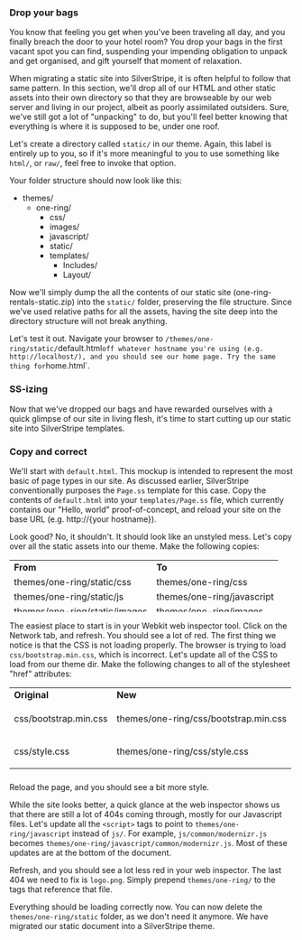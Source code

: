 ### Drop your bags

You know that feeling you get when you've been traveling all day, and you finally breach the door to your hotel room? You drop your bags in the first vacant spot you can find, suspending your impending obligation to unpack and get organised, and gift yourself that moment of relaxation.

When migrating a static site into SilverStripe, it is often helpful to follow that same pattern. In this section, we'll drop all of our HTML and other static assets into their own directory so that they are browseable by our web server and living in our project, albeit as poorly assimilated outsiders. Sure, we've still got a lot of "unpacking" to do, but you'll feel better knowing that everything is where it is supposed to be, under one roof.

Let's create a directory called `static/` in our theme. Again, this label is entirely up to you, so if it's more meaningful to you to use something like `html/`, or `raw/`, feel free to invoke that option.

Your folder structure should now look like this:

*   themes/
    *   one-ring/
        *   css/
        *   images/
        *   javascript/
        *   static/
        *   templates/
            *   Includes/
            *   Layout/

Now we'll simply dump the all the contents of our static site (one-ring-rentals-static.zip) into the `static/` folder, preserving the file structure. Since we've used relative paths for all the assets, having the site deep into the directory structure will not break anything.

Let's test it out. Navigate your browser to `/themes/one-ring/static/`default.html` off whatever hostname you're using (e.g. http://localhost/), and you should see our home page. Try the same thing for `home.html`.

### SS-izing

Now that we've dropped our bags and have rewarded ourselves with a quick glimpse of our site in living flesh, it's time to start cutting up our static site into SilverStripe templates.

### Copy and correct

We'll start with `default.html`. This mockup is intended to represent the most basic of page types in our site. As discussed earlier, SilverStripe conventionally purposes the `Page.ss` template for this case. Copy the contents of `default.html` into your `templates/Page.ss` file, which currently contains our "Hello, world" proof-of-concept, and reload your site on the base URL (e.g. http://{your hostname}).

Look good? No, it shouldn't. It should look like an unstyled mess. Let's copy over all the static assets into our theme. Make the following copies:

<table style="width: 624px; height: 92px;">

<tbody>

<tr>

<td><strong>From</strong></td>

<td><strong>To</strong></td>

</tr>

<tr>

<td>themes/one-ring/static/css</td>

<td>themes/one-ring/css</td>

</tr>

<tr>

<td>themes/one-ring/static/js</td>

<td>themes/one-ring/javascript</td>

</tr>

<tr>

<td>themes/one-ring/static/images</td>

<td>themes/one-ring/images</td>

</tr>

<tr>

<td>themes/one-ring/static/fonts</td>

<td>themes/one-ring/fonts</td>

</tr>

</tbody>

</table>

The easiest place to start is in your Webkit web inspector tool. Click on the Network tab, and refresh. You should see a lot of red. The first thing we notice is that the CSS is not loading properly. The browser is trying to load `css/bootstrap.min.css`, which is incorrect. Let's update all of the CSS to load from our theme dir. Make the following changes to all of the stylesheet "href" attributes:

<table style="width: 630px; height: 152px;">

<tbody>

<tr>

<td><strong>Original</strong></td>

<td><strong>New</strong></td>

</tr>

<tr>

<td>

css/bootstrap.min.css

</td>

<td>

themes/one-ring/css/bootstrap.min.css

</td>

</tr>

<tr>

<td>

css/style.css

</td>

<td>

themes/one-ring/css/style.css

</td>

</tr>

</tbody>

</table>

Reload the page, and you should see a bit more style.

While the site looks better, a quick glance at the web inspector shows us that there are still a lot of 404s coming through, mostly for our Javascript files. Let's update all the `<script>` tags to point to `themes/one-ring/javascript` instead of `js/`. For example, `js/common/modernizr.js` becomes `themes/one-ring/javascript/common/modernizr.js`. Most of these updates are at the bottom of the document.

Refresh, and you should see a lot less red in your web inspector. The last 404 we need to fix is `logo.png`. Simply prepend `themes/one-ring/` to the <img> tags that reference that file.

Everything should be loading correctly now. You can now delete the `themes/one-ring/static` folder, as we don't need it anymore. We have migrated our static document into a SilverStripe theme.